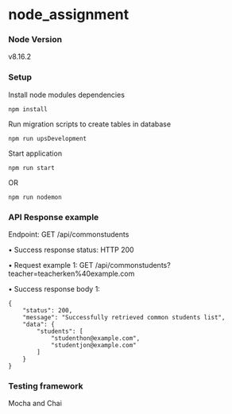 # node_assignment

### Node Version
v8.16.2

### Setup

Install node modules dependencies
```
npm install
```

Run migration scripts to create tables in database
```
npm run upsDevelopment
```

Start application
```
npm run start
```
OR
```
npm run nodemon
```

### API Response example

Endpoint: GET /api/commonstudents

• Success response status: HTTP 200

• Request example 1: GET /api/commonstudents?teacher=teacherken%40example.com

• Success response body 1:
```
{
    "status": 200,
    "message": "Successfully retrieved common students list",
    "data": {
        "students": [
            "studenthon@example.com",
            "studentjon@example.com"
        ]
    }
}
```

### Testing framework

Mocha and Chai


